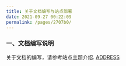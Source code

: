 ```yaml
---
title: 关于文档编写与站点部署
date: 2021-09-27 00:22:09
permalink: /pages/2707b0/
---
```


### 一、文档编写说明

关于文档的编写，请参考站点主题介绍. [ADDRESS](/pages/52d5c3)

